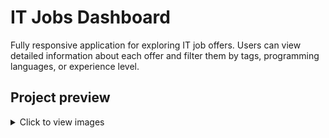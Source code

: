 # IT Jobs Dashboard

Fully responsive application for exploring IT job offers. Users can view detailed information about each offer and filter them by tags, programming languages, or experience level.

## Project preview

<details>
  <summary>Click to view images</summary>

### Mobile version

![alt text](/public/overviewImages/mobile1.png)
![alt text](/public/overviewImages/mobile2.png)

### Desktop version

![alt text](/public/overviewImages/desktop1.png)
![alt text](/public/overviewImages/desktop2.png)

### Toastification

![alt text](/public/overviewImages/toast1.png)

</details>
